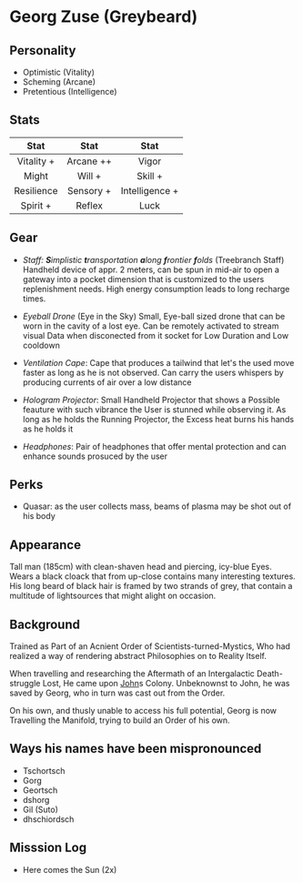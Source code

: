 # Georg Zuse (Greybeard)

## Personality

- Optimistic (Vitality)
- Scheming (Arcane)
- Pretentious (Intelligence)

## Stats

|     Stat      |  Stat   |     Stat          |
| :-----------: | :-----: | :----------:      |
|  Vitality +  | Arcane ++   |    Vigor          |
|     Might  |  Will +   |   Skill +          |
| Resilience | Sensory +  | Intelligence +    |
| Spirit +  | Reflex     |     Luck          |
 
## Gear

- _Staff: **S**implistic **t**ransportation **a**long **f**rontier **f**olds_ (Treebranch Staff)
  Handheld device of appr. 2 meters, can be spun in mid-air to open a gateway into a pocket dimension that is customized to the users replenishment needs.
  High energy consumption leads to long recharge times.
- _Eyeball Drone_ (Eye in the Sky)
    Small, Eye-ball sized drone that can be worn in the cavity of a lost eye.
    Can be remotely activated to stream visual Data when disconected from it socket for Low Duration and Low cooldown
- _Ventilation Cape_:
    Cape that produces a tailwind that let's the used move faster as long as he is not observed.
    Can carry the users whispers by producing currents of air over a low distance
- _Hologram Projector_:
    Small Handheld Projector that shows a Possible feauture with such vibrance the User is stunned while observing it.
    As long as he holds the Running Projector, the Excess heat burns his hands as he holds it

- _Headphones_: Pair of headphones that offer mental protection and can enhance sounds prosuced by the user

## Perks

- Quasar: as the user collects mass, beams of plasma may be shot out of his body

## Appearance

Tall man (185cm) with clean-shaven head and piercing, icy-blue Eyes.
Wears a black cloack that from up-close contains many interesting textures.
His long beard of black hair is framed by two strands of grey,
that contain a multitude of lightsources that might alight on occasion.

## Background

Trained as Part of an Acnient Order of Scientists-turned-Mystics,
Who had realized a way of rendering abstract Philosophies on to Reality Itself.

When travelling and researching the Aftermath of an Intergalactic Death-struggle Lost,
He came upon [John](./john-sinclair.md)s Colony. Unbeknownst to John, he was saved by Georg,
who in turn was cast out from the Order.

On his own, and thusly unable to access his full potential,
Georg is now Travelling the Manifold, trying to build an Order of his own.

## Ways his names have been mispronounced
- Tschortsch 
- Gorg 
- Geortsch
- dshorg
- Gil (Suto)
- dhschiordsch

## Misssion Log
- Here comes the Sun (2x)
